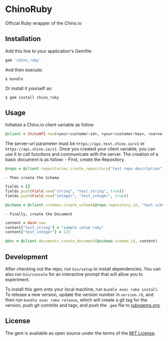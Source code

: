 # ChinoRuby

Official Ruby wrapper of the Chino.io

## Installation

Add this line to your application's Gemfile:

```ruby
gem 'chino_ruby'
```

And then execute:

    $ bundle

Or install it yourself as:

    $ gem install chino_ruby

## Usage

Initialize a Chino.io client variable as follow

```ruby
@client = ChinoAPI.new(<your-customer-id>, <your-customer-key>, <server-url>)
```
The server-url parameter must be `https://api.test.chino.io/v1` or `https://api.chino.io/v1`.
Once you created your client variable, you can use it to call functions and communicate with the server.
The creation of a basic document is as follow:
    - First, create the Repository
```ruby
@repo = @client.repositories.create_repository("test repo description")
```
    - Then create the Schema
```ruby
fields = []
fields.push(Field.new("string", "test_string", true))
fields.push(Field.new("integer", "test_integer", true))

@schema = @client.schemas.create_schema(@repo.repository_id, "test schema description", fields)
```
    - Finally, create the Document
```ruby
content = Hash.new
content["test_string"] = "sample value ruby"
content["test_integer"] = 123

@doc = @client.documents.create_document(@schema.schema_id, content)
```

## Development

After checking out the repo, run `bin/setup` to install dependencies. You can also run `bin/console` for an interactive prompt that will allow you to experiment.

To install this gem onto your local machine, run `bundle exec rake install`. To release a new version, update the version number in `version.rb`, and then run `bundle exec rake release`, which will create a git tag for the version, push git commits and tags, and push the `.gem` file to [rubygems.org](https://rubygems.org).

## License

The gem is available as open source under the terms of the [MIT License](http://opensource.org/licenses/MIT).
